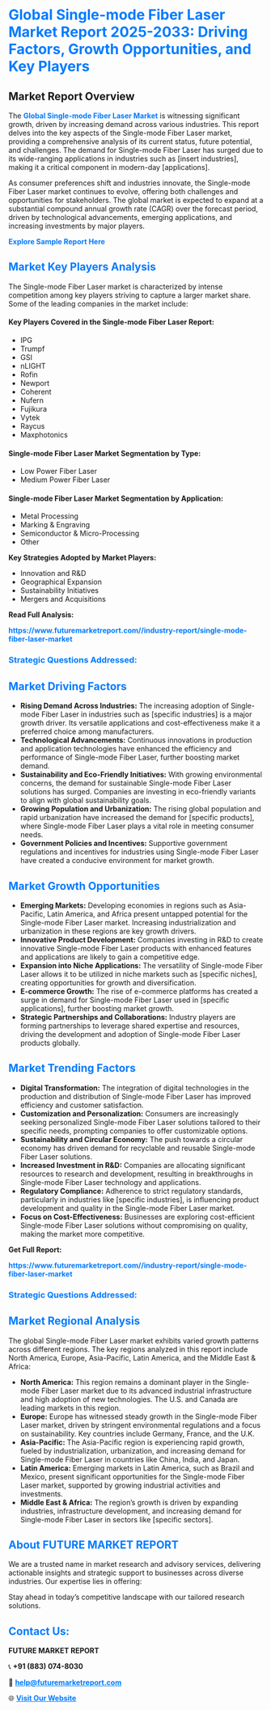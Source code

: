 <h1 style="color: #007BFF;">Global Single-mode Fiber Laser Market Report 2025-2033: Driving Factors, Growth Opportunities, and Key Players</h1>

<section id="overview">
<h2>Market Report Overview</h2>
<p>The <a href="https://www.futuremarketreport.com//industry-report/single-mode-fiber-laser-market" style="color: #007BFF; text-decoration: none;"><strong>Global Single-mode Fiber Laser Market</strong></a> is witnessing significant growth, driven by increasing demand across various industries. This report delves into the key aspects of the Single-mode Fiber Laser market, providing a comprehensive analysis of its current status, future potential, and challenges. The demand for Single-mode Fiber Laser has surged due to its wide-ranging applications in industries such as [insert industries], making it a critical component in modern-day [applications].</p>
<p>As consumer preferences shift and industries innovate, the Single-mode Fiber Laser market continues to evolve, offering both challenges and opportunities for stakeholders. The global market is expected to expand at a substantial compound annual growth rate (CAGR) over the forecast period, driven by technological advancements, emerging applications, and increasing investments by major players.</p>
</section>

<section id="overview">
<p><a href="https://www.futuremarketreport.com//request-sample/reportId=46416" style="color: #007BFF; text-decoration: none;"><strong>Explore Sample Report Here</strong></a></p>
</section>

<section id="key-players">
<h2 style="color: #007BFF;">Market Key Players Analysis</h2>
<p>The Single-mode Fiber Laser market is characterized by intense competition among key players striving to capture a larger market share. Some of the leading companies in the market include:</p>
<h4>Key Players Covered in the Single-mode Fiber Laser Report:</h4>
<ul><li>IPG</li><li>Trumpf</li><li>GSI</li><li>nLIGHT</li><li>Rofin</li><li>Newport</li><li>Coherent</li><li>Nufern</li><li>Fujikura</li><li>Vytek</li><li>Raycus</li><li>Maxphotonics</li></ul>
<h4>Single-mode Fiber Laser Market Segmentation by Type:</h4>
<ul><li>Low Power Fiber Laser</li><li>Medium Power Fiber Laser</li></ul>

<h4>Single-mode Fiber Laser Market Segmentation by Application:</h4>
<ul><li>Metal Processing</li><li>Marking &amp; Engraving</li><li>Semiconductor &amp; Micro-Processing</li><li>Other</li></ul>
<p><strong>Key Strategies Adopted by Market Players:</strong></p>
<ul>
<li>Innovation and R&D</li>
<li>Geographical Expansion</li>
<li>Sustainability Initiatives</li>
<li>Mergers and Acquisitions</li>
</ul>
</section>

<section>
<p><strong>Read Full Analysis: </strong></p><a href="https://www.futuremarketreport.com//industry-report/single-mode-fiber-laser-market" style="color: #007BFF; text-decoration: none;"><strong>https://www.futuremarketreport.com//industry-report/single-mode-fiber-laser-market</strong></a>
<h3 style="color: #007BFF;">Strategic Questions Addressed:</h3>
</section>

<section id="driving-factors">
<h2 style="color: #007BFF;">Market Driving Factors</h2>
<ul>
<li><strong>Rising Demand Across Industries:</strong> The increasing adoption of Single-mode Fiber Laser in industries such as [specific industries] is a major growth driver. Its versatile applications and cost-effectiveness make it a preferred choice among manufacturers.</li>
<li><strong>Technological Advancements:</strong> Continuous innovations in production and application technologies have enhanced the efficiency and performance of Single-mode Fiber Laser, further boosting market demand.</li>
<li><strong>Sustainability and Eco-Friendly Initiatives:</strong> With growing environmental concerns, the demand for sustainable Single-mode Fiber Laser solutions has surged. Companies are investing in eco-friendly variants to align with global sustainability goals.</li>
<li><strong>Growing Population and Urbanization:</strong> The rising global population and rapid urbanization have increased the demand for [specific products], where Single-mode Fiber Laser plays a vital role in meeting consumer needs.</li>
<li><strong>Government Policies and Incentives:</strong> Supportive government regulations and incentives for industries using Single-mode Fiber Laser have created a conducive environment for market growth.</li>
</ul>
</section>

<section id="growth-opportunities">
<h2 style="color: #007BFF;">Market Growth Opportunities</h2>
<ul>
<li><strong>Emerging Markets:</strong> Developing economies in regions such as Asia-Pacific, Latin America, and Africa present untapped potential for the Single-mode Fiber Laser market. Increasing industrialization and urbanization in these regions are key growth drivers.</li>
<li><strong>Innovative Product Development:</strong> Companies investing in R&D to create innovative Single-mode Fiber Laser products with enhanced features and applications are likely to gain a competitive edge.</li>
<li><strong>Expansion into Niche Applications:</strong> The versatility of Single-mode Fiber Laser allows it to be utilized in niche markets such as [specific niches], creating opportunities for growth and diversification.</li>
<li><strong>E-commerce Growth:</strong> The rise of e-commerce platforms has created a surge in demand for Single-mode Fiber Laser used in [specific applications], further boosting market growth.</li>
<li><strong>Strategic Partnerships and Collaborations:</strong> Industry players are forming partnerships to leverage shared expertise and resources, driving the development and adoption of Single-mode Fiber Laser products globally.</li>
</ul>
</section>

<section id="trending-factors">
<h2 style="color: #007BFF;">Market Trending Factors</h2>
<ul>
<li><strong>Digital Transformation:</strong> The integration of digital technologies in the production and distribution of Single-mode Fiber Laser has improved efficiency and customer satisfaction.</li>
<li><strong>Customization and Personalization:</strong> Consumers are increasingly seeking personalized Single-mode Fiber Laser solutions tailored to their specific needs, prompting companies to offer customizable options.</li>
<li><strong>Sustainability and Circular Economy:</strong> The push towards a circular economy has driven demand for recyclable and reusable Single-mode Fiber Laser solutions.</li>
<li><strong>Increased Investment in R&D:</strong> Companies are allocating significant resources to research and development, resulting in breakthroughs in Single-mode Fiber Laser technology and applications.</li>
<li><strong>Regulatory Compliance:</strong> Adherence to strict regulatory standards, particularly in industries like [specific industries], is influencing product development and quality in the Single-mode Fiber Laser market.</li>
<li><strong>Focus on Cost-Effectiveness:</strong> Businesses are exploring cost-efficient Single-mode Fiber Laser solutions without compromising on quality, making the market more competitive.</li>
</ul>
</section>

<section>
<p><strong>Get Full Report: </strong></p><a href="https://www.futuremarketreport.com//industry-report/single-mode-fiber-laser-market" style="color: #007BFF; text-decoration: none;"><strong>https://www.futuremarketreport.com//industry-report/single-mode-fiber-laser-market</strong></a>
<h3 style="color: #007BFF;">Strategic Questions Addressed:</h3>
</section>


<section id="regional-analysis">
<h2 style="color: #007BFF;">Market Regional Analysis</h2>
<p>The global Single-mode Fiber Laser market exhibits varied growth patterns across different regions. The key regions analyzed in this report include North America, Europe, Asia-Pacific, Latin America, and the Middle East & Africa:</p>
<ul>
<li><strong>North America:</strong> This region remains a dominant player in the Single-mode Fiber Laser market due to its advanced industrial infrastructure and high adoption of new technologies. The U.S. and Canada are leading markets in this region.</li>
<li><strong>Europe:</strong> Europe has witnessed steady growth in the Single-mode Fiber Laser market, driven by stringent environmental regulations and a focus on sustainability. Key countries include Germany, France, and the U.K.</li>
<li><strong>Asia-Pacific:</strong> The Asia-Pacific region is experiencing rapid growth, fueled by industrialization, urbanization, and increasing demand for Single-mode Fiber Laser in countries like China, India, and Japan.</li>
<li><strong>Latin America:</strong> Emerging markets in Latin America, such as Brazil and Mexico, present significant opportunities for the Single-mode Fiber Laser market, supported by growing industrial activities and investments.</li>
<li><strong>Middle East & Africa:</strong> The region’s growth is driven by expanding industries, infrastructure development, and increasing demand for Single-mode Fiber Laser in sectors like [specific sectors].</li>
</ul>
</section>

<footer>
<h2 style="color: #007BFF;">About FUTURE MARKET REPORT</h2>
<p>We are a trusted name in market research and advisory services, delivering actionable insights and strategic support to businesses across diverse industries. Our expertise lies in offering:</p>

<p>Stay ahead in today’s competitive landscape with our tailored research solutions.</p>

<h2 style="color: #007BFF;">Contact Us:</h2>
<p><strong>FUTURE MARKET REPORT</strong></p>
<p>📞 <strong>+91 (883) 074-8030</strong></p>
<p>📧 <strong><a href="mailto:help@futuremarketreport.com" style="color: #007BFF;">help@futuremarketreport.com</a></strong></p>
<p>🌐 <strong><a href="https://www.futuremarketreport.com/" style="color: #007BFF;">Visit Our Website</a></strong></p>
</footer>